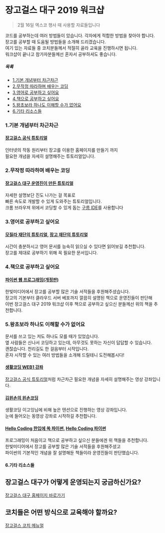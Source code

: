 # 장고걸스 대구 2019 워크샵
> 2월 16일 엑스코 행사 때 사용할 자료들입니다

코드를 공부하는데 여러 방법들이 았습니다. 각자에게 적합한 방법을 찾아야 합니다.  
장고를 공부할 때 도움될 방법들을 소개해 드리겠습니다.   
여기 있는 자료들 중 코치분들께서 적절히 골라 교육을 진행하시면 됩니다.  
워크샵이 끝나고 참가자분들께선 혼자서 공부하셔도 좋습니다.  

##### 목록
* [1.기본 개념부터 차근차근](#1기본-개념부터-차근차근)
* [2.무작정 따라하며 배우는 코딩](#2무작정-따라하며-배우는-코딩)
* [3.영어로 공부하고 싶어요](#3영어로-공부하고-싶어요)
* [4.책으로 공부하고 싶어요](#4책으로-공부하고-싶어요)
* [5.왕초보라 하나도 이해할 수가 없어요](#5왕초보라-하나도-이해할-수가-없어요)
* [6.기타 리소스들](#6기타-리소스들)

### 1.기본 개념부터 차근차근 
#### [장고걸스 공식 튜토리얼](https://tutorial.djangogirls.org/ko/)  
인터넷의 작동 원리부터 장고를 이용한 홈페이지를 만들기 까지  
필요한 개념을 자세히 설명해주는 튜토리얼입니다.  

### 2.무작정 따라하며 배우는 코딩
#### [장고걸스 대구 운영진이 만든 튜토리얼](https://github.com/kei01138/djangoProject)  
자세한 설명보단 진도 나가는 걸 목표로  
빠른 속도로 개발할 수 있게 도와주는 튜토리얼입니다.  
크롬 브라우져 위에서 코딩할 수 있게 돕는 [구름 IDE](https://ide.goorm.io/)를 사용합니다 

### 3.영어로 공부하고 싶어요
#### [모질라 재단의 튜토리얼](https://developer.mozilla.org/en-US/docs/Learn/Server-side/Django), [장고 재단의 튜토리얼](https://www.djangoproject.com/start/)  
시간이 충분하시고 영어 문서를 능숙히 읽으실 수 있다면 읽어보길 추천합니다.   
장고를 제대로 공부하기 위해 꼭 필요한 문서입니다.  

### 4.책으로 공부하고 싶어요
#### [파이썬 웹 프로그래밍(개정판)](http://www.hanbit.co.kr/store/books/look.php?p_code=B4329597070)  
한빛미디어에서 장고를 공부할 많은 기술 서적들을 후원해주셨습니다.  
장고의 기본부터 클라우드 서버 베포까지 깔끔히 설명된 책으로 운영진들이 판단해  
이번 장고걸스 대구 2019 워크샵 이후 책으로 공부하고 싶으신 분들께선 위의 책을 추천합니다.  

### 5.왕초보라 하나도 이해할 수가 없어요
문서를 쓰고 있는 저도 하나도 모를 때가 있었습니다.  
옆 사람들은 신나서 코딩하고 있는데, 아무것도 못하는 자신이 답답할 수 있습니다.  
괜찮습니다. 천리길도 한 걸음부터 시작입니다.  
혼자 시작할 수 있는 여러 방법들을 소개해 드릴테니 도전해봅시다!


#### [생활코딩 WEB1 강좌](https://opentutorials.org/course/3084)
[장고걸스 공식 튜토리얼](https://tutorial.djangogirls.org/ko/)처럼 차근차근 필요한 개념을 자세히 설명해주는 영상 강좌입니다.   
#### [김왼손의 왼손코딩](https://www.youtube.com/channel/UC0h8NzL2vllvp3PjdoYSK4g/featured)
생활코딩 이고잉님에 비해 높은 텐션으로 진행하는 영상 강좌입니다.  
눈에 들어오는 동영상 강좌로 시작하길 추천합니다.  

#### [Hello Coding 한입에 쏙 파이썬](http://www.hanbit.co.kr/store/books/look.php?p_code=B5915471368), [Hello Coding 파이썬](http://www.hanbit.co.kr/store/books/look.php?p_code=B8489740275)  
프로그래밍이 처음이고 책으로 공부하고 싶으신 분들에겐 위 책들을 추천합니다.  
한빛미디어에서 장고를 공부할 많은 기술 서적들을 후원해주셨고  
파이썬의 기본적인 개념을 잘 설명해둔 책들이라 운영진들이 판단했습니다.






#### 6.기타 리소스들

## 장고걸스 대구가 어떻게 운영되는지 궁금하신가요? 
[장고걸스 대구 홈페이지 바로가기](https://djangogirls.org/daegu/)

## 코치들은 어떤 방식으로 교육해야 할까요?
[장고걸스 코치 메뉴얼](https://github.com/haedal-programming/DjangogirlsDaeguWorkshop2019/blob/master/coachManual.md)
